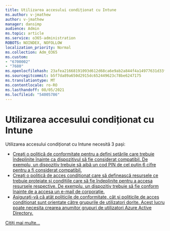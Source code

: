 ```yaml
---
title: Utilizarea accesului condiționat cu Intune
ms.author: v-jmathew
author: v-jmathew
manager: dansimp
audience: Admin
ms.topic: article
ms.service: o365-administration
ROBOTS: NOINDEX, NOFOLLOW
localization_priority: Normal
ms.collection: Adm_O365
ms.custom:
- "6700002"
- "7680"
ms.openlocfilehash: 23afea21668191093d612d68ca6e9ab2a844f4a14977631d33f4fd956fc3c4e7
ms.sourcegitcommit: b5f7da89a650d2915dc652449623c78be6247175
ms.translationtype: MT
ms.contentlocale: ro-RO
ms.lasthandoff: 08/05/2021
ms.locfileid: "54005786"
---
```

# <a name="using-conditional-access-with-intune"></a>Utilizarea accesului condiționat cu Intune

Utilizarea accesului condiționat cu Intune necesită 3 pași:

- [Creați o politică de conformitate pentru a defini setările care trebuie îndeplinite înainte ca dispozitivul să fie considerat compatibil. De exemplu, un dispozitiv trebuie să aibă un cod PIN de cel puțin 6 cifre pentru a fi considerat compatibil.](https://docs.microsoft.com/mem/intune/protect/create-compliance-policy)
- [Creați o politică de acces condiționat care să definească resursele ce trebuie protejate și condițiile care să fie îndeplinite pentru a accesa resursele respective. De exemplu, un dispozitiv trebuie să fie conform înainte de a accesa un e-mail de corporație.](https://docs.microsoft.com/mem/intune/protect/tutorial-protect-email-on-unmanaged-devices#create-conditional-access-policies)
- [Asigurați-vă că atât politicile de conformitate, cât și politicile de acces condiționat sunt orientate către grupurile de utilizatori dorite. Acest lucru poate necesita crearea anumitor grupuri de utilizatori Azure Active Directory.](https://docs.microsoft.com/troubleshoot/mem/intune/troubleshoot-conditional-access)

[Citiți mai multe...](https://docs.microsoft.com/mem/intune/protect/device-compliance-get-started)
